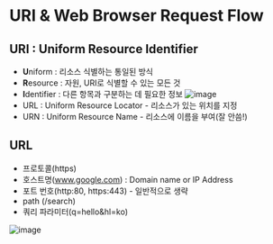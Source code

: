 # URI & Web Browser Request Flow

## URI : Uniform Resource Identifier
- **U**niform : 리소스 식별하는 통일된 방식
- **R**esource : 자원, URI로 식별할 수 있는 모든 것
- **I**dentifier :  다른 항목과 구분하는 데 필요한 정보
![image](https://github.com/suzieep/TIL/assets/61377122/3e08f45c-4474-4294-8fab-3b24ed4659e9)
- URL : Uniform Resource Locator - 리소스가 있는 위치를 지정
- URN : Uniform Resource Name - 리소스에 이름을 부여(잘 안씀!)

## URL
- 프로토콜(https)
- 호스트명(www.google.com) : Domain name or IP Address
- 포트 번호(http:80, https:443) - 일반적으로 생략
- path (/search)
- 쿼리 파라미터(q=hello&hl=ko)

![image](https://github.com/suzieep/TIL/assets/61377122/1389be65-d561-44c0-be23-7788dc92b8c3)
